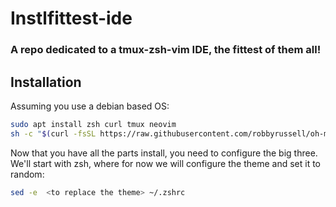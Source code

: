 #  Instlfittest-ide
### A repo dedicated to a tmux-zsh-vim IDE, the fittest of them all!

## Installation

Assuming you use a debian based OS:

```bash
sudo apt install zsh curl tmux neovim
sh -c "$(curl -fsSL https://raw.githubusercontent.com/robbyrussell/oh-my-zsh/master/tools/install.sh)"<Paste>
```

Now that you have all the parts install, you need to configure the big three.
We'll start with zsh, where for now we will configure the theme
and set it to random:

```bash
sed -e  <to replace the theme> ~/.zshrc
```

